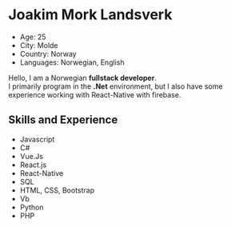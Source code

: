 # Joakim Mork Landsverk
- Age: 25
- City: Molde
- Country: Norway
- Languages: Norwegian, English

Hello, I am a Norwegian **fullstack developer**. <br/>
I primarily program in the **.Net** environment, but I also have some experience working with React-Native with firebase.



## Skills and Experience
- Javascript
- C#
- Vue.Js
- React.js
- React-Native
- SQL
- HTML, CSS, Bootstrap
- Vb
- Python
- PHP
